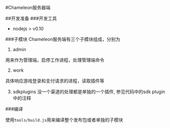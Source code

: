 #Chameleon服务器端

##开发准备
###开发工具
* nodejs > v0.10

###子模块
Chameleon服务端有三个子模块组成，分别为

1. admin

用来作为管理端，启停工作进程，处理管理端命令


2. work

具体响应游戏登录和支付请求的进程，读取插件等


3. sdkplugins
没一个渠道的处理都是单独的一个插件, 参见代码中的sdk plugin中的注释


###编译

使用```tools/build.js```用来编译整个发布包或者单独的子模块



